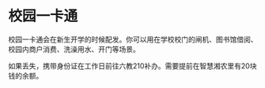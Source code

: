# 校园一卡通

校园一卡通会在新生开学的时候配发。你可以用在学校校门的闸机、图书馆借阅、校园内商户消费、洗澡用水、开门等场景。

如果丢失，携带身份证在工作日前往六教210补办。需要提前在智慧湘农里有20块钱的余额。